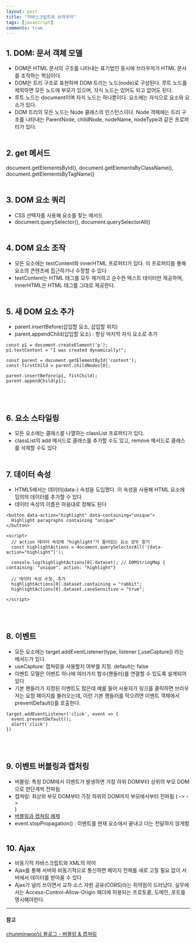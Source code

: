 ```yaml
---
layout: post
title: "자바스크립트와 브라우저"
tags: [javascript]
comments: true
---
```


## 1. DOM: 문서 객체 모델
- DOM은 HTML 문서의 구조를 나타내는 표기법인 동시에 브라우저가 HTML 문서를 조작하는 핵심이다.
- DOM은 트리 구조로 표현하며 DOM 트리는 노드(node)로 구성된다. 루트 노드를 제외하면 모든 노드에 부모가 있으며, 자식 노드는 있어도 되고 없어도 된다.
- 루트 노드는 document이며 자식 노드는 <html> 하나뿐이다. <html> 요소에는 자식으로 <head> 요소와 <body> 요소가 있다.
- DOM 트리의 모든 노드는 Node 클래스의 인스턴스이다. Node 객체에는 트리 구조를 나타내는 ParentNode, childNode, nodeName, nodeType과 같은 프로퍼티가 있다.
<br/><br/>

## 2. get 메서드
document.getElementsById(), document.getElementsByClassName(), document.getElementsByTagName()
<br/><br/>

## 3. DOM 요소 쿼리
- CSS 선택자를 사용해 요소를 찾는 메서드
- document.querySelector(), document.querySelectorAll()
<br/><br/>

## 4. DOM 요소 조작
- 모든 요소에는 textContent와 innerHTML 프로퍼티가 있다. 이 프로퍼티를 통해 요소의 콘텐츠에 접근하거나 수정할 수 있다
- textContent는 HTML 태그를 모두 제거하고 순수한 텍스트 데이터만 제공하며, innerHTML은 HTML 태그를 그대로 제공한다.
<br/><br/>

## 5. 새 DOM 요소 추가
- parent.insertBefore(삽입할 요소, 삽입할 위치)
- parent.appendChild(삽입할 요소) : 항상 마지막 자식 요소로 추가  

```
const p1 = document.createElement('p');
p1.textContent = "I was created dynamically!";

const parent = document.getElementById('content');
const firstChild = parent.childNodes[0];

parent.insertBefore(p1, fistChild);
parent.appendChild(p1);
```  
<br/><br/>

## 6. 요소 스타일링
- 모든 요소에는 클래스를 나열하는 classList 프로퍼티가 있다. 
- classList의 add 메서드로 클래스를 추가할 수도 있고, remove 메서드로 클래스를 삭제할 수도 있다
<br/><br/>

## 7. 데이터 속성
- HTML5에서는 데이터(data-) 속성을 도입했다. 이 속성을 사용해 HTML 요소에 임의의 데이터를 추가할 수 있다
- 데이터 속성의 이름은 마음대로 정해도 된다  

```
<button data-action="highlight" data-containing="unique">
  Highlight paragraphs containing "unique"
</button>

<script>
  // action 데이터 속성에 "highlight"가 들어있는 요소 모두 찾기
  const highlightActions = document.querySelectorAll('[data-action="highlight"]');
  
  console.log(highlightActions[0].dataset); // DOMStringMap { containing: "unique", action: "highlight"}

  // 데이터 속성 수정, 추가
  highlightActions[0].dataset.containing = "rabbit";
  highlightActions[0].dataset.caseSensitive = "true";

</script>
```  

<br/><br/>

## 8. 이벤트
- 모든 요소에는 target.addEventListener(type, listener [,useCapture]) 라는 메서드가 있다.  
- useCapture: 캡쳐링을 사용할지 여부를 지정. default는 false
- 이벤트 모델은 이벤트 하나에 여러가지 함수(핸들러)를 연결할 수 있도록 설계되어 있다
- 기본 핸들러가 지정된 이벤트도 많은데 예를 들어 사용자가 <a> 링크를 클릭하면 브라우저는 요청 페이지를 불러오는데, 이런 기본 핸들러를 막으려면 이벤트 객체에서 preventDefault()를 호출한다.  

```
target.addEventListener('click', event => {
  event.preventDefault();
  alert('click')
})
```  

<br/><br/>

## 9. 이벤트 버블링과 캡처링
- 버블링: 특정 DOM에서 이벤트가 발생하면 가장 하위 DOM부터 상위의 부모 DOM으로 한단계씩 전파됨
- 캡쳐링: 최상위 부모 DOM부터 가장 하위의 DOM까지 부모에서부터 전파됨 (<html> -> <body> -> <div>)  
- [버블링과 캡쳐링 예제](https://project42da.github.io/js/2017/01/30/js-bubblingcapturing)  
- event.stopPropagation() : 이벤트를 현재 요소에서 끝내고 더는 전달하지 않게함
<br/><br/>

## 10. Ajax
- 비동기적 자바스크립트와 XML의 약어
- Ajax를 통해 서버와 비동기적으로 통신하면 페이지 전체를 새로 고칠 필요 없이 서버에서 데이터를 받아올 수 있다
- Ajax가 널리 쓰이면서 교차 소스 자원 공유(CORS)라는 취약점이 드러났다. 실무에서는 Access-Control-Allow-Origin 헤더에 허용되는 프로토콜, 도메인, 포트를 명시해야한다.

---
#### 참고
[chunminwoo님 블로그 - 버블링 & 캡쳐링](https://project42da.github.io/) <br/>